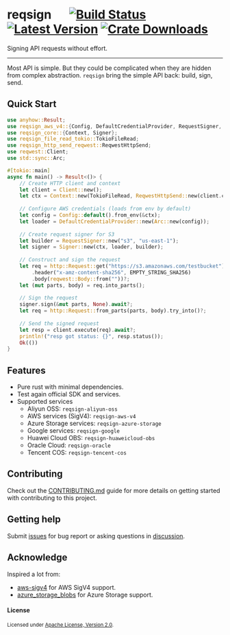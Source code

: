 # reqsign &emsp; [![Build Status]][actions] [![Latest Version]][crates.io] [![Crate Downloads]][crates.io]

[Build Status]: https://img.shields.io/github/actions/workflow/status/Xuanwo/reqsign/ci.yml?branch=main
[actions]: https://github.com/Xuanwo/reqsign/actions?query=branch%3Amain
[Latest Version]: https://img.shields.io/crates/v/reqsign.svg
[crates.io]: https://crates.io/crates/reqsign
[Crate Downloads]: https://img.shields.io/crates/d/reqsign.svg

Signing API requests without effort.

---

Most API is simple. But they could be complicated when they are hidden from complex abstraction. `reqsign` bring the simple API back: build, sign, send.

## Quick Start

```rust
use anyhow::Result;
use reqsign_aws_v4::{Config, DefaultCredentialProvider, RequestSigner, EMPTY_STRING_SHA256};
use reqsign_core::{Context, Signer};
use reqsign_file_read_tokio::TokioFileRead;
use reqsign_http_send_reqwest::ReqwestHttpSend;
use reqwest::Client;
use std::sync::Arc;

#[tokio::main]
async fn main() -> Result<()> {
    // Create HTTP client and context
    let client = Client::new();
    let ctx = Context::new(TokioFileRead, ReqwestHttpSend::new(client.clone()));
    
    // Configure AWS credentials (loads from env by default)
    let config = Config::default().from_env(&ctx);
    let loader = DefaultCredentialProvider::new(Arc::new(config));
    
    // Create request signer for S3
    let builder = RequestSigner::new("s3", "us-east-1");
    let signer = Signer::new(ctx, loader, builder);
    
    // Construct and sign the request
    let req = http::Request::get("https://s3.amazonaws.com/testbucket")
        .header("x-amz-content-sha256", EMPTY_STRING_SHA256)
        .body(reqwest::Body::from(""))?;
    let (mut parts, body) = req.into_parts();
    
    // Sign the request
    signer.sign(&mut parts, None).await?;
    let req = http::Request::from_parts(parts, body).try_into()?;
    
    // Send the signed request
    let resp = client.execute(req).await?;
    println!("resp got status: {}", resp.status());
    Ok(())
}
```

## Features

- Pure rust with minimal dependencies.
- Test again official SDK and services.
- Supported services
  - Aliyun OSS: `reqsign-aliyun-oss`
  - AWS services (SigV4): `reqsign-aws-v4`
  - Azure Storage services: `reqsign-azure-storage`
  - Google services: `reqsign-google`
  - Huawei Cloud OBS: `reqsign-huaweicloud-obs`
  - Oracle Cloud: `reqsign-oracle`
  - Tencent COS: `reqsign-tencent-cos`

## Contributing

Check out the [CONTRIBUTING.md](./CONTRIBUTING.md) guide for more details on getting started with contributing to this project.

## Getting help

Submit [issues](https://github.com/Xuanwo/reqsign/issues/new/choose) for bug report or asking questions in [discussion](https://github.com/Xuanwo/reqsign/discussions/new?category=q-a).

## Acknowledge

Inspired a lot from:

- [aws-sigv4](https://crates.io/crates/aws-sigv4) for AWS SigV4 support.
- [azure_storage_blobs](https://crates.io/crates/azure_storage_blobs) for Azure Storage support.

#### License

<sup>
Licensed under <a href="./LICENSE">Apache License, Version 2.0</a>.
</sup>
